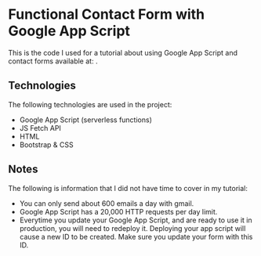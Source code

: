 # Functional Contact Form with Google App Script
This is the code I used for a tutorial about using Google App Script and contact forms available at: <YOUTUBE LINK>.  
## Technologies 
The following technologies are used in the project:
- Google App Script (serverless functions)
- JS Fetch API
- HTML
- Bootstrap & CSS
## Notes
The following is information that I did not have time to cover in my tutorial:
- You can only send about 600 emails a day with gmail. 
- Google App Script has a 20,000 HTTP requests per day limit.  
- Everytime you update your Google App Script, and are ready to use it in production, you will need to redeploy it. Deploying your app script will cause a new ID to be created. Make sure you update your form with this ID.  

